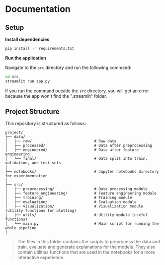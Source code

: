 # Documentation

## Setup

**Install dependencies**

```bash
pip install -r requirements.txt
```

**Run the application**

Navigate to the `src` directory and run the following command:

```bash
cd src
streamlit run app.py
```

If you run the command outside the `src` directory, you will get an error because the app won't find the ".streamlit" folder.

## Project Structure
This repository is structured as follows:

```
project/
├── data/
│   ├── raw/                            # Raw data 
│   ├── processed/                      # Data after preprocessing
│   ├── engineered/                     # Data after feature engineering 
│   └── final/                          # Data split into train, validation, and test sets 
│
├── notebooks/                          # Jupyter notebooks directory for experimentation
│
├── src/
│   ├── preprocessing/                  # Data processing module
│   ├── feature_engineering/            # Feature engineering module
│   ├── training/                       # Training module
│   ├── evaluation/                     # Evaluation module
│   ├── visualization/                  # Visualization module (utility functions for plotting)
│   ├── utils/                          # Utility module (useful functions)
│   └── main.py                         # Main script for running the whole pipeline
│
```

> The files in this folder contains the scripts to preprocess the data and train, evaluate and generate explanations for the models. They also contain utilities functions that are used in the notebooks for a more interactive experience.
